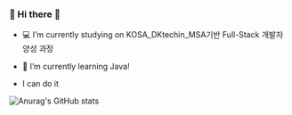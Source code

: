### 👋 Hi there 👋

- 💻 I’m currently studying on KOSA_DKtechin_MSA기반 Full-Stack 개발자 양성 과정
- 🌱 I’m currently learning Java!


- I can do it



![Anurag's GitHub stats](https://github-readme-stats.vercel.app/api?username=sylee990205&show_icons=true&theme=buefy)
